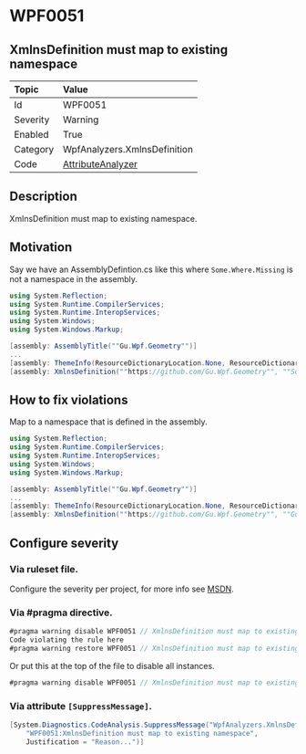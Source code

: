 # WPF0051
## XmlnsDefinition must map to existing namespace

| Topic    | Value
| :--      | :--
| Id       | WPF0051
| Severity | Warning
| Enabled  | True
| Category | WpfAnalyzers.XmlnsDefinition
| Code     | [AttributeAnalyzer](https://github.com/DotNetAnalyzers/WpfAnalyzers/blob/master/WpfAnalyzers/Analyzers/AttributeAnalyzer.cs)

## Description

XmlnsDefinition must map to existing namespace.

## Motivation

Say we have an AssemblyDefintion.cs like this where `Some.Where.Missing` is not a namespace in the assembly.

```C#
using System.Reflection;
using System.Runtime.CompilerServices;
using System.Runtime.InteropServices;
using System.Windows;
using System.Windows.Markup;

[assembly: AssemblyTitle(""Gu.Wpf.Geometry"")]
...
[assembly: ThemeInfo(ResourceDictionaryLocation.None, ResourceDictionaryLocation.SourceAssembly)]
[assembly: XmlnsDefinition(""https://github.com/Gu.Wpf.Geometry"", ""Some.Where.Missing"")]
```

## How to fix violations

Map to a namespace that is defined in the assembly.

```C#
using System.Reflection;
using System.Runtime.CompilerServices;
using System.Runtime.InteropServices;
using System.Windows;
using System.Windows.Markup;

[assembly: AssemblyTitle(""Gu.Wpf.Geometry"")]
...
[assembly: ThemeInfo(ResourceDictionaryLocation.None, ResourceDictionaryLocation.SourceAssembly)]
[assembly: XmlnsDefinition(""https://github.com/Gu.Wpf.Geometry"", ""Gu.Wpf.Geometry"")]
```

<!-- start generated config severity -->
## Configure severity

### Via ruleset file.

Configure the severity per project, for more info see [MSDN](https://msdn.microsoft.com/en-us/library/dd264949.aspx).

### Via #pragma directive.
```C#
#pragma warning disable WPF0051 // XmlnsDefinition must map to existing namespace
Code violating the rule here
#pragma warning restore WPF0051 // XmlnsDefinition must map to existing namespace
```

Or put this at the top of the file to disable all instances.
```C#
#pragma warning disable WPF0051 // XmlnsDefinition must map to existing namespace
```

### Via attribute `[SuppressMessage]`.

```C#
[System.Diagnostics.CodeAnalysis.SuppressMessage("WpfAnalyzers.XmlnsDefinition", 
    "WPF0051:XmlnsDefinition must map to existing namespace", 
    Justification = "Reason...")]
```
<!-- end generated config severity -->